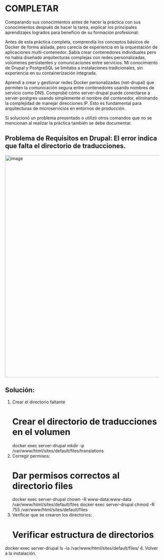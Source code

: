 # COMPLETAR  
Comparando sus conocimientos antes de hacer la práctica con sus conocimientos después de hacer la tarea, explicar los principales aprendizajes logrados para beneficio de su formación profesional:

Antes de esta práctica completa, comprendía los conceptos básicos de Docker de forma aislada, pero carecía de experiencia en la orquestación de aplicaciones multi-contenedor. Sabía crear contenedores individuales pero no había diseñado arquitecturas complejas con redes personalizadas, volúmenes persistentes y comunicaciones entre servicios. Mi conocimiento de Drupal y PostgreSQL se limitaba a instalaciones tradicionales, sin experiencia en su containerización integrada.

Aprendí a crear y gestionar redes Docker personalizadas (net-drupal) que permiten la comunicación segura entre contenedores usando nombres de servicio como DNS. Comprobé cómo server-drupal puede conectarse a server-postgres usando simplemente el nombre del contenedor, eliminando la complejidad de manejar direcciones IP. Esto es fundamental para arquitecturas de microservicios en entornos de producción.

Si solucionó un problema presentado o utilizó otros comandos que no se mencionan al realizar la práctica también se debe documentar.
## Problema de Requisitos en Drupal: El error indica que falta el directorio de traducciones.
<img width="782" height="728" alt="image" src="https://github.com/user-attachments/assets/42140c75-30d7-471c-9ca0-9ffd585408b3" />

## Solución:
1. Crear el directorio faltante
   # Crear el directorio de traducciones en el volumen
    docker exec server-drupal mkdir -p /var/www/html/sites/default/files/translations
2. Corregir permisos:
   # Dar permisos correctos al directorio files
    docker exec server-drupal chown -R www-data:www-data /var/www/html/sites/default/files
    docker exec server-drupal chmod -R 755 /var/www/html/sites/default/files
3. Verificar que se crearon los directorios:
   # Verificar estructura de directorios
docker exec server-drupal ls -la /var/www/html/sites/default/files/
4. Volver a la instalación.
